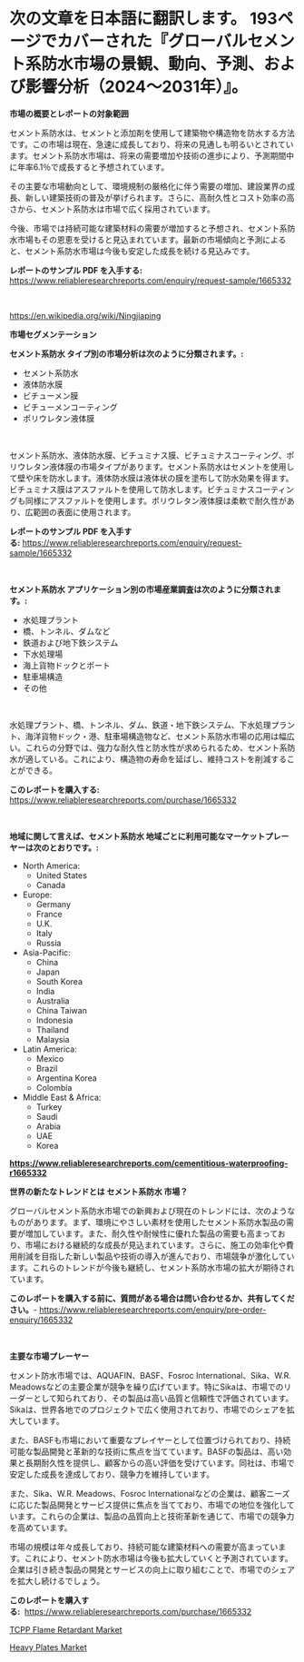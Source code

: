 <p><h1>次の文章を日本語に翻訳します。 193ページでカバーされた『グローバルセメント系防水市場の景観、動向、予測、および影響分析（2024〜2031年）』。</h1></p><p><strong>市場の概要とレポートの対象範囲</strong></p>
<p><p>セメント系防水は、セメントと添加剤を使用して建築物や構造物を防水する方法です。この市場は現在、急速に成長しており、将来の見通しも明るいとされています。セメント系防水市場は、将来の需要増加や技術の進歩により、予測期間中に年率6.1％で成長すると予想されています。</p><p>その主要な市場動向として、環境規制の厳格化に伴う需要の増加、建設業界の成長、新しい建築技術の普及が挙げられます。さらに、高耐久性とコスト効率の高さから、セメント系防水は市場で広く採用されています。</p><p>今後、市場では持続可能な建築材料の需要が増加すると予想され、セメント系防水市場もその恩恵を受けると見込まれています。最新の市場傾向と予測によると、セメント系防水市場は今後も安定した成長を続ける見込みです。</p></p>
<p><strong>レポートのサンプル PDF を入手する:</strong> <a href="https://www.reliableresearchreports.com/enquiry/request-sample/1665332">https://www.reliableresearchreports.com/enquiry/request-sample/1665332</a></p>
<p>&nbsp;</p>
<p><a href="https://en.wikipedia.org/wiki/Ningjiaping">https://en.wikipedia.org/wiki/Ningjiaping</a></p>
<p><strong>市場セグメンテーション</strong></p>
<p><strong>セメント系防水 タイプ別の市場分析は次のように分類されます。:</strong></p>
<p><ul><li>セメント系防水</li><li>液体防水膜</li><li>ビチューメン膜</li><li>ビチューメンコーティング</li><li>ポリウレタン液体膜</li></ul></p>
<p>&nbsp;</p>
<p><p>セメント系防水、液体防水膜、ビチュミナス膜、ビチュミナスコーティング、ポリウレタン液体膜の市場タイプがあります。セメント系防水はセメントを使用して壁や床を防水します。液体防水膜は液体状の膜を塗布して防水効果を得ます。ビチュミナス膜はアスファルトを使用して防水します。ビチュミナスコーティングも同様にアスファルトを使用します。ポリウレタン液体膜は柔軟で耐久性があり、広範囲の表面に使用されます。</p></p>
<p><strong>レポートのサンプル PDF を入手する:</strong>&nbsp;<a href="https://www.reliableresearchreports.com/enquiry/request-sample/1665332">https://www.reliableresearchreports.com/enquiry/request-sample/1665332</a></p>
<p>&nbsp;</p>
<p><strong> セメント系防水 アプリケーション別の市場産業調査は次のように分類されます。:</strong></p>
<p><ul><li>水処理プラント</li><li>橋、トンネル、ダムなど</li><li>鉄道および地下鉄システム</li><li>下水処理場</li><li>海上貨物ドックとポート</li><li>駐車場構造</li><li>その他</li></ul></p>
<p>&nbsp;</p>
<p><p>水処理プラント、橋、トンネル、ダム、鉄道・地下鉄システム、下水処理プラント、海洋貨物ドック・港、駐車場構造物など、セメント系防水市場の応用は幅広い。これらの分野では、強力な耐久性と防水性が求められるため、セメント系防水が適している。これにより、構造物の寿命を延ばし、維持コストを削減することができる。</p></p>
<p><strong>このレポートを購入する:</strong>&nbsp; <a href="https://www.reliableresearchreports.com/purchase/1665332">https://www.reliableresearchreports.com/purchase/1665332</a></p>
<p>&nbsp;</p>
<p><strong>地域に関して言えば、セメント系防水 地域ごとに利用可能なマーケットプレーヤーは次のとおりです。:</strong></p>
<p><ul>
    <li>
        North America:
        <ul>
            <li>United States</li>
            <li>Canada</li>
        </ul>
    </li>
    <li>
        Europe:
        <ul>
            <li>Germany</li>
            <li>France</li>
            <li>U.K.</li>
            <li>Italy</li>
            <li>Russia</li>
        </ul>
    </li>
    <li>
        Asia-Pacific:
        <ul>
            <li>China</li>
            <li>Japan</li>
            <li>South Korea</li>
            <li>India</li>
            <li>Australia</li>
            <li>China Taiwan</li>
            <li>Indonesia</li>
            <li>Thailand</li>
            <li>Malaysia</li>
        </ul>
    </li>
    <li>
        Latin America:
        <ul>
            <li>Mexico</li>
            <li>Brazil</li>
            <li>Argentina Korea</li>
            <li>Colombia</li>
        </ul>
    </li>
    <li>
        Middle East & Africa:
        <ul>
            <li>Turkey</li>
            <li>Saudi</li>
            <li>Arabia</li>
            <li>UAE</li>
            <li>Korea</li>
        </ul>
    </li>
    </ul></p>
<p><strong><a href="https://www.reliableresearchreports.com/cementitious-waterproofing-r1665332">https://www.reliableresearchreports.com/cementitious-waterproofing-r1665332</a></strong>&nbsp;</p>
<p><strong>世界の新たなトレンドとは セメント系防水 市場？</strong></p>
<p><p>グローバルセメント系防水市場での新興および現在のトレンドには、次のようなものがあります。まず、環境にやさしい素材を使用したセメント系防水製品の需要が増加しています。また、耐久性や耐候性に優れた製品の需要も高まっており、市場における継続的な成長が見込まれています。さらに、施工の効率化や費用削減を目指した新しい製品や技術の導入が進んでおり、市場競争が激化しています。これらのトレンドが今後も継続し、セメント系防水市場の拡大が期待されています。</p></p>
<p><strong>このレポートを購入する前に、質問がある場合は問い合わせるか、共有してください。</strong>- <a href="https://www.reliableresearchreports.com/enquiry/pre-order-enquiry/1665332">https://www.reliableresearchreports.com/enquiry/pre-order-enquiry/1665332</a></p>
<p>&nbsp;</p>
<p><strong>主要な市場プレーヤー</strong></p>
<p><p>セメント防水市場では、AQUAFIN、BASF、Fosroc International、Sika、W.R. Meadowsなどの主要企業が競争を繰り広げています。特にSikaは、市場でのリーダーとして知られており、その製品は高い品質と信頼性で評価されています。Sikaは、世界各地でのプロジェクトで広く使用されており、市場でのシェアを拡大しています。</p><p>また、BASFも市場において重要なプレイヤーとして位置づけられており、持続可能な製品開発と革新的な技術に焦点を当てています。BASFの製品は、高い効果と長期耐久性を提供し、顧客からの高い評価を受けています。同社は、市場で安定した成長を達成しており、競争力を維持しています。</p><p>また、Sika、W.R. Meadows、Fosroc Internationalなどの企業は、顧客ニーズに応じた製品開発とサービス提供に焦点を当てており、市場での地位を強化しています。これらの企業は、製品の品質向上と技術革新を通じて、市場での競争力を高めています。</p><p>市場の規模は年々成長しており、持続可能な建築材料への需要が高まっています。これにより、セメント防水市場は今後も拡大していくと予測されています。企業は引き続き製品の開発とサービスの向上に取り組むことで、市場でのシェアを拡大し続けるでしょう。</p></p>
<p><strong>このレポートを購入する:</strong>&nbsp;&nbsp;<a href="https://www.reliableresearchreports.com/purchase/1665332">https://www.reliableresearchreports.com/purchase/1665332</a></p>
<p><p><a href="https://github.com/elizabethdagraca/Market-Research-Report-List-4/blob/main/tcpp-flame-retardant-market.md">TCPP Flame Retardant Market</a></p><p><a href="https://github.com/santosh758595/Market-Research-Report-List-5/blob/main/heavy-plates-market.md">Heavy Plates Market</a></p></p>